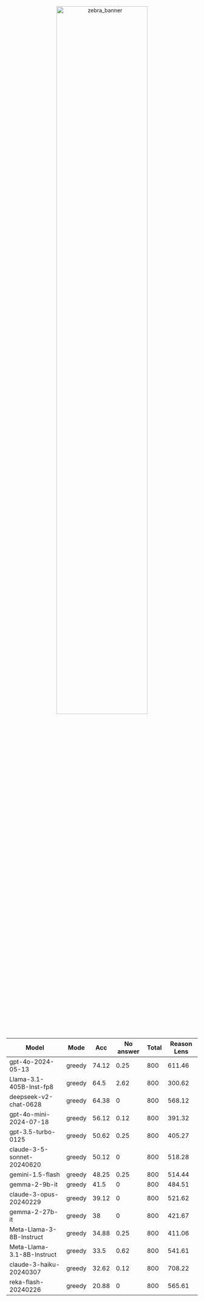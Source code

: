 
<div style="text-align: center;">
  <img src="https://github.com/user-attachments/assets/4666e72d-4202-4283-8e78-e5ce2b030dcf" alt="zebra_banner" style="width: 69%;" />
</div>


|           Model            |  Mode  |  Acc  |  No answer  |  Total  |  Reason Lens  |
|----------------------------|--------|-------|-------------|---------|---------------|
|     gpt-4o-2024-05-13      | greedy | 74.12 |    0.25     |   800   |    611.46     |
|  Llama-3.1-405B-Inst-fp8   | greedy | 64.5  |    2.62     |   800   |    300.62     |
|   deepseek-v2-chat-0628    | greedy | 64.38 |      0      |   800   |    568.12     |
|   gpt-4o-mini-2024-07-18   | greedy | 56.12 |    0.12     |   800   |    391.32     |
|     gpt-3.5-turbo-0125     | greedy | 50.62 |    0.25     |   800   |    405.27     |
| claude-3-5-sonnet-20240620 | greedy | 50.12 |      0      |   800   |    518.28     |
|      gemini-1.5-flash      | greedy | 48.25 |    0.25     |   800   |    514.44     |
|       gemma-2-9b-it        | greedy | 41.5  |      0      |   800   |    484.51     |
|   claude-3-opus-20240229   | greedy | 39.12 |      0      |   800   |    521.62     |
|       gemma-2-27b-it       | greedy |  38   |      0      |   800   |    421.67     |
|  Meta-Llama-3-8B-Instruct  | greedy | 34.88 |    0.25     |   800   |    411.06     |
| Meta-Llama-3.1-8B-Instruct | greedy | 33.5  |    0.62     |   800   |    541.61     |
|  claude-3-haiku-20240307   | greedy | 32.62 |    0.12     |   800   |    708.22     |
|    reka-flash-20240226     | greedy | 20.88 |      0      |   800   |    565.61     |